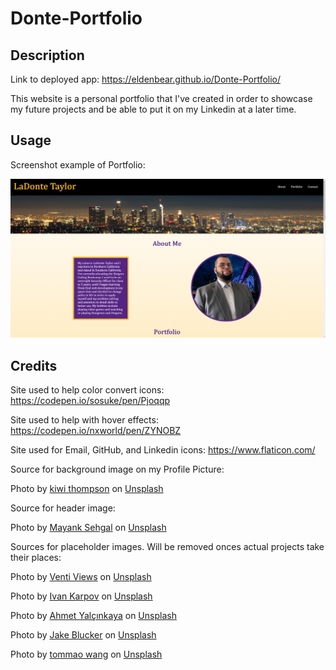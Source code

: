 # Donte-Portfolio

## Description
Link to deployed app: https://eldenbear.github.io/Donte-Portfolio/

This website is a personal portfolio that I've created in order to showcase my future projects and be able to put it on my Linkedin at a later time.

## Usage

Screenshot example of Portfolio:

![Portfolio Screenshot](assets/images/Portfolio-screenshot.png)

## Credits

Site used to help color convert icons:  https://codepen.io/sosuke/pen/Pjoqqp

Site used to help with hover effects:  https://codepen.io/nxworld/pen/ZYNOBZ

Site used for Email, GitHub, and Linkedin icons:  https://www.flaticon.com/

Source for background image on my Profile Picture:

Photo by <a href="https://unsplash.com/@kiwithompson?utm_source=unsplash&utm_medium=referral&utm_content=creditCopyText">kiwi thompson</a> on <a href="https://unsplash.com/photos/xwndcMp1HYQ?utm_source=unsplash&utm_medium=referral&utm_content=creditCopyText">Unsplash</a>

Source for header image:

Photo by <a href="https://unsplash.com/@mayanksehgal?utm_source=unsplash&utm_medium=referral&utm_content=creditCopyText">Mayank Sehgal</a> on <a href="https://unsplash.com/photos/xS_Ayok1WWY?utm_source=unsplash&utm_medium=referral&utm_content=creditCopyText">Unsplash</a>

Sources for placeholder images. Will be removed onces actual projects take their places:

Photo by <a href="https://unsplash.com/@ventiviews?utm_source=unsplash&utm_medium=referral&utm_content=creditCopyText">Venti Views</a> on <a href="https://unsplash.com/photos/PiqHSHYO3Uw?utm_source=unsplash&utm_medium=referral&utm_content=creditCopyText">Unsplash</a>

Photo by <a href="https://unsplash.com/@ivkrpv?utm_source=unsplash&utm_medium=referral&utm_content=creditCopyText">Ivan Karpov</a> on <a href="https://unsplash.com/photos/7oLuzIZ3QIg?utm_source=unsplash&utm_medium=referral&utm_content=creditCopyText">Unsplash</a>

Photo by <a href="https://unsplash.com/@ahmetyalcinkaya?utm_source=unsplash&utm_medium=referral&utm_content=creditCopyText">Ahmet Yalçınkaya</a> on <a href="https://unsplash.com/photos/aNrRsB2wLDk?utm_source=unsplash&utm_medium=referral&utm_content=creditCopyText">Unsplash</a>

Photo by <a href="https://unsplash.com/@jakeblucker?utm_source=unsplash&utm_medium=referral&utm_content=creditCopyText">Jake Blucker</a> on <a href="https://unsplash.com/photos/8LlJNFLTEm0?utm_source=unsplash&utm_medium=referral&utm_content=creditCopyText">Unsplash</a>

Photo by <a href="https://unsplash.com/@tommaomaoer?utm_source=unsplash&utm_medium=referral&utm_content=creditCopyText">tommao wang</a> on <a href="https://unsplash.com/photos/HDA1gHxFzH0?utm_source=unsplash&utm_medium=referral&utm_content=creditCopyText">Unsplash</a>